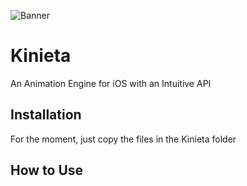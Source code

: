 ![Banner](https://github.com/mmick66/kinieta/blob/master/Kinieta_Logo.png)

# Kinieta
An Animation Engine for iOS with an Intuitive API

## Installation

For the moment, just copy the files in the Kinieta folder

## How to Use
